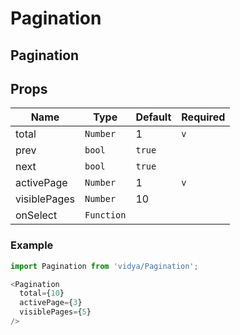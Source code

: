 # Pagination

## Pagination

## Props
| Name | Type | Default | Required |
| ------ | ----------- | --- | ---|
| total | `Number` | 1 | `v` |
| prev | `bool` | `true` | |
| next | `bool` | `true` | |
| activePage | `Number` | 1 | `v` |
| visiblePages | `Number` | 10 | |
| onSelect | `Function` |  | |

### Example
```js
import Pagination from 'vidya/Pagination';

<Pagination
  total={10}
  activePage={3}
  visiblePages={5}
/>
```
